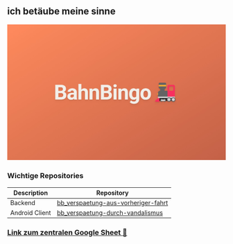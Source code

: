 ## ich betäube meine sinne

[![Bahnbingo banner](bb_Banner.jpeg)](https://youtu.be/dQw4w9WgXcQ)

### Wichtige Repositories

| Description    | Repository                                                                                              |
| -------------- | ------------------------------------------------------------------------------------------------------- |
| Backend        | [bb_verspaetung-aus-vorheriger-fahrt](https://github.com/BahnBingo/bb_verspaetung-aus-vorheriger-fahrt) |
| Android Client | [bb_verspaetung-durch-vandalismus](https://github.com/BahnBingo/bb_verspaetung-durch-vandalismus)       |

### [Link zum zentralen Google Sheet 🔗](https://docs.google.com/spreadsheets/d/1S8J8G-lENxVfA8_IgQibqwsJOQ-j8EQ5jJUlbD2Zy3g)
